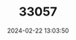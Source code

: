 ---
title: "33057"
category: "Lovoa trichilioides"
draft: false
date: 2024-02-22 13:03:50
languages:
  English: ["Congowood", "Tigerwood", "African Walnut"]
  French: ["Dibetou ou noyer d’Afrique"]
---